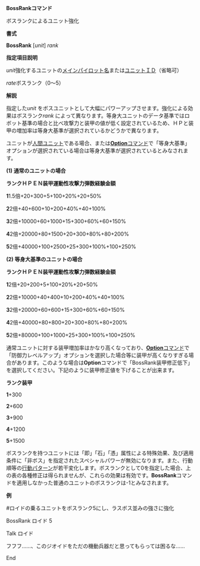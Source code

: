 **BossRankコマンド**

ボスランクによるユニット強化

**書式**

**BossRank** [*unit*] *rank*

**指定項目説明**

*unit*強化するユニットの[メインパイロット名](メインパイロット名)または[ユニットＩＤ](ユニットＩＤ)（省略可）

*rate*ボスランク（0～5）

**解説**

指定した*unit* をボスユニットとして大幅にパワーアップさせます。強化による効果はボスランク*rank* によって異なります。等身大ユニットのデータ基準ではロボット基準の場合と比べ攻撃力と装甲の値が低く設定されているため、ＨＰと装甲の増加率は等身大基準が選択されているかどうかで異なります。

ユニットが[人間ユニット](人間ユニット)である場合、または[**Option**コマンド](Optionコマンド)で「等身大基準」オプションが選択されている場合は等身大基準が選択されているとみなされます。

**(1) 通常のユニットの場合**

**ランクＨＰＥＮ装甲運動性攻撃力弾数経験金額**

**1**1.5倍+20+300+5+100+20%+20+50%

**2**2倍+40+600+10+200+40%+40+100%

**3**2倍+10000+60+1000+15+300+60%+60+150%

**4**2倍+20000+80+1500+20+300+80%+80+200%

**5**2倍+40000+100+2500+25+300+100%+100+250%

**(2) 等身大基準のユニットの場合**

**ランクＨＰＥＮ装甲運動性攻撃力弾数経験金額**

**1**2倍+20+200+5+100+20%+20+50%

**2**2倍+10000+40+400+10+200+40%+40+100%

**3**2倍+20000+60+600+15+300+60%+60+150%

**4**2倍+40000+80+800+20+300+80%+80+200%

**5**2倍+80000+100+1000+25+300+100%+100+250%

通常ユニットに対する装甲増加率はかなり高くなっており、[**Option**コマンド](Optionコマンド)で「防御力レベルアップ」オプションを選択した場合等に装甲が高くなりすぎる場合があります。このような場合は**Option**コマンドで「BossRank装甲修正低下」を選択してください。下記のように装甲修正値を下げることが出来ます。

**ランク装甲**

**1**+300

**2**+600

**3**+900

**4**+1200

**5**+1500

ボスランクを持つユニットには「即」「石」「憑」属性による特殊効果、及び適用条件に「非ボス」を指定されたスペシャルパワーが無効になります。また、行動順等の[行動パターン](行動パターン)が若干変化します。ボスランクとして0を指定した場合、上の表の各種修正は得られませんが、これらの効果は有効です。**BossRank**コマンドを適用しなかった普通のユニットのボスランクは-1とみなされます。

**例**

#ロイドの乗るユニットをボスランク5にし、ラスボス並みの強さに強化

BossRank ロイド 5

Talk ロイド

フフフ……、このジオイドをただの機動兵器だと思ってもらっては困るな……

End
